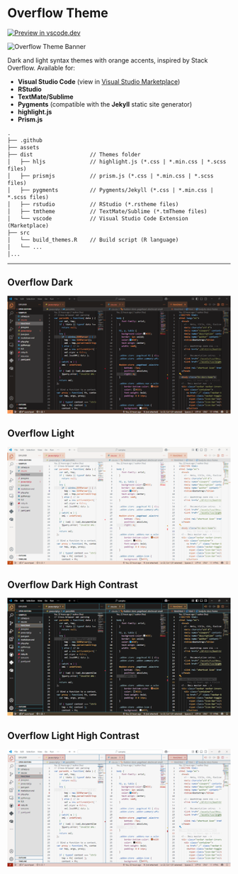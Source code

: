 # Overflow Theme

[![Preview in
vscode.dev](https://img.shields.io/badge/preview%20in-vscode.dev-blue)](https://vscode.dev/editor/theme/dieghernan.oveflow-theme/Overflow%20Light)

![Overflow Theme
Banner](https://raw.githubusercontent.com/dieghernan/overflow-theme/main/assets/banner.png)

Dark and light syntax themes with orange accents, inspired by Stack Overflow.
Available for:

-   **Visual Studio Code** (view in [Visual Studio
    Marketplace](https://marketplace.visualstudio.com/items?itemName=dieghernan.oveflow-theme))
-   **RStudio**
-   **TextMate/Sublime**
-   **Pygments** (compatible with the **Jekyll** static site generator)
-   **highlight.js**
-   **Prism.js**

```         
.
├── .github
├── assets
├── dist                  // Themes folder
│   ├── hljs              // highlight.js (*.css | *.min.css | *.scss files)
│   ├── prismjs           // prism.js (*.css | *.min.css | *.scss files)
│   ├── pygments          // Pygments/Jekyll (*.css | *.min.css | *.scss files)
│   ├── rstudio           // RStudio (*.rstheme files)
│   ├── tmtheme           // TextMate/Sublime (*.tmTheme files)
│   └── vscode            // Visual Studio Code Extension (Marketplace)
├── src
│   └── build_themes.R    // Build script (R language)
│   └── ...
│...
```

--------------------------------------------------------------------------------

## Overflow Dark

![Dark](https://raw.githubusercontent.com/dieghernan/overflow-theme/main/assets/screenshot-dark.png)

## Overflow Light

![Light](https://raw.githubusercontent.com/dieghernan/overflow-theme/main/assets/screenshot-light.png)

## Overflow Dark High Contrast

![Dark-HC](https://raw.githubusercontent.com/dieghernan/overflow-theme/main/assets/screenshot-dark-hc.png)

## Overflow Light High Contrast

![Light-HC](https://raw.githubusercontent.com/dieghernan/overflow-theme/main/assets/screenshot-light-hc.png)

